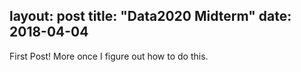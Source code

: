 layout: post
title: "Data2020 Midterm"
date: 2018-04-04
---
First Post! More once I figure out how to do this. 
